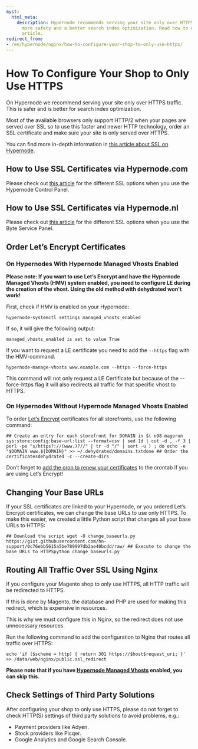 ```yaml
---
myst:
  html_meta:
    description: Hypernode recommends serving your site only over HTTPS traffic for
      more safety and a better search index optimization. Read how to do so in this
      article.
redirect_from:
- /en/hypernode/nginx/how-to-configure-your-shop-to-only-use-https/
---
```


<!-- source: https://support.hypernode.com/en/hypernode/nginx/how-to-configure-your-shop-to-only-use-https/ -->

# How To Configure Your Shop to Only Use HTTPS

On Hypernode we recommend serving your site only over HTTPS traffic. This is safer and is better for search index optimization.

Most of the available browsers only support HTTP/2 when your pages are served over SSL so to use this faster and newer HTTP technology, order an SSL certificate and make sure your site is only served over HTTPS.

You can find more in-depth information in [this article about SSL on Hypernode](https://support.hypernode.com/knowledgebase/use-ssl-certificates-on-your-hypernode/).

## How to Use SSL Certificates via Hypernode.com

Please check out [this article](https://support.hypernode.com/en/hypernode/ssl/how-to-use-ssl-certificates-on-your-hypernode-when-ordered-via-hypernode-com) for the different SSL options when you use the Hypernode Control Panel.

## How to Use SSL Certificates via Hypernode.nl

Please check out [this article](https://support.hypernode.com/en/hypernode/ssl/how-to-use-ssl-certificates-on-your-hypernode-when-ordered-via-byte-nl) for the different SSL options when you use the Byte Service Panel.

## Order Let’s Encrypt Certificates

### On Hypernodes With Hypernode Managed Vhosts Enabled

**Please note: If you want to use Let’s Encrypt and have the Hypernode Managed Vhosts (HMV) system enabled, you need to configure LE during the creation of the vhost. Using the old method with dehydrated won't work!**

First, check if HMV is enabled on your Hypernode:

`hypernode-systemctl settings managed_vhosts_enabled`

If so, it will give the following output:

`managed_vhosts_enabled is set to value True`

If you want to request a LE certificate you need to add the `--https` flag with the HMV-command.

`hypernode-manage-vhosts www.example.com --https --force-https`

This command will not only request a LE Certificate but because of the --force-https flag it will also redirects all traffic for that specific vhost to HTTPS.

### On Hypernodes Without Hypernode Managed Vhosts Enabled

To order [Let’s Encrypt](https://support.hypernode.com/knowledgebase/use-lets-encrypt-hypernode/) certificates for all storefronts, use the following command:

```nginx
## Create an entry for each storefront for DOMAIN in $( n98-magerun sys:store:config:base-url:list --format=csv | sed 1d | cut -d , -f 3 | perl -pe "s/https?://(www.)?//" | tr -d "/" | sort -u ) ; do echo -e "$DOMAIN www.${DOMAIN}" >> ~/.dehydrated/domains.txtdone ## Order the certificatesdehydrated -c --create-dirs
```

Don’t forget to [add the cron to renew your certificates](https://support.hypernode.com/knowledgebase/use-lets-encrypt-hypernode/) to the crontab if you are using Let’s Encrypt!

## Changing Your Base URLs

If your SSL certificates are linked to your Hypernode, or you ordered Let’s Encrypt certificates, we can change the base URLs to use only HTTPS. To make this easier, we created a little Python script that changes all your base URLs to HTTPS:

```nginx
## Download the script wget -O change_baseurls.py https://gist.githubusercontent.com/hn-support/0c76ebb5615a5be789997db2ae40bcdd/raw/ ## Execute to change the base URLs to HTTPSpython change_baseurls.py
```

## Routing All Traffic Over SSL Using Nginx

If you configure your Magento shop to only use HTTPS, all HTTP traffic will be redirected to HTTPS.

If this is done by Magento, the database and PHP are used for making this redirect, which is expensive in resources.

This is why we must configure this in Nginx, so the redirect does not use unnecessary resources.

Run the following command to add the configuration to Nginx that routes all traffic over HTTPS:

```nginx
echo 'if ($scheme = http) { return 301 https://$host$request_uri; }' >> /data/web/nginx/public.ssl_redirect
```

**Please note that if you have [Hypernode Managed Vhosts](https://support.hypernode.com/en/hypernode/nginx/hypernode-managed-vhosts) enabled, you can skip this.**

## Check Settings of Third Party Solutions

After configuring your shop to only use HTTPS, please do not forget to check HTTP(S) settings of third party solutions to avoid problems, e.g.:

- Payment providers like Adyen.
- Stock providers like Picqer.
- Google Analytics and Google Search Console.
